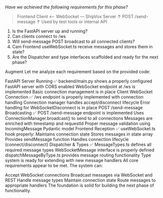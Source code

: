 *Have we achieved the following requirements for this phase?*
>Frontend Client <— WebSocket — ShipVox Server
                                ↑
                          POST /send-message
                                ↑
                     Used by test tools or internal API
                     
1. Is the FastAPI server up and running?
2. Can clients connect to /ws
3. Will send-message POST broadcast to all connected clients?
4. Cam Frontend useWebSocket.ts receive messages and stores them in state?
5. Are the Dispatcher and type interfaces scaffolded and ready for the next phase?

Augment
Let me analyze each requirement based on the provided code:

FastAPI Server Running ✅
backend/main.py shows a properly configured FastAPI server with CORS enabled
WebSocket endpoint at /ws is implemented
Basic connection management is in place
Client WebSocket Connection ✅
/ws endpoint is properly implemented with connection handling
Connection manager handles accept/disconnect lifecycle
Error handling for WebSocketDisconnect is in place
POST /send-message Broadcasting ✅
POST /send-message endpoint is implemented
Uses ConnectionManager.broadcast() to send to all connections
Messages are enriched with timestamp and requestId
Proper message validation using IncomingMessage Pydantic model
Frontend Reception ✅
useWebSocket.ts hook properly:
Maintains connection state
Stores messages in state array
Provides sendMessage function
Handles connection lifecycle (connect/disconnect)
Dispatcher & Types ✅
MessageTypes.ts defines all required message types
WebSocketMessage interface is properly defined
dispatchMessageByType.ts provides message routing functionality
Type system is ready for extending with new message handlers
All core requirements appear to be met. The system can:

Accept WebSocket connections
Broadcast messages via WebSocket and REST
Handle message types
Maintain connection state
Route messages to appropriate handlers
The foundation is solid for building the next phase of functionality.